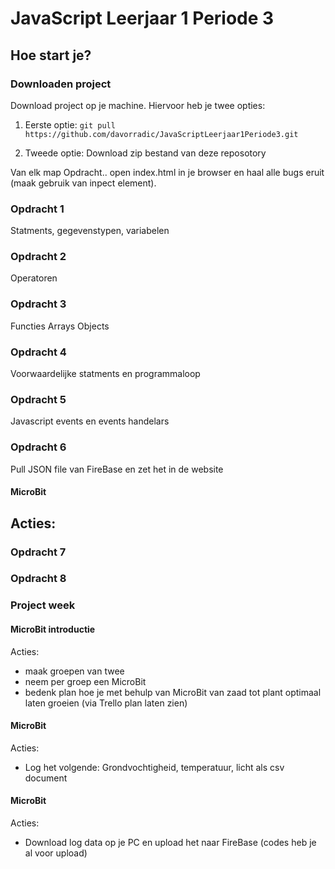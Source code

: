 # JavaScript Leerjaar 1 Periode 3

## Hoe start je?

### Downloaden project
Download project op je machine. Hiervoor heb je twee opties:
1. Eerste optie:
```git pull https://github.com/davorradic/JavaScriptLeerjaar1Periode3.git```

2. Tweede optie:
Download zip bestand van deze reposotory

Van elk map Opdracht.. open index.html in je browser en haal alle bugs eruit (maak gebruik van inpect element).

### Opdracht 1
Statments, gegevenstypen, variabelen

### Opdracht 2
Operatoren

### Opdracht 3
Functies Arrays Objects

### Opdracht 4
Voorwaardelijke statments en programmaloop

### Opdracht 5
Javascript events en events handelars

### Opdracht 6
Pull JSON file van FireBase en zet het in de website

#### MicroBit
Acties:
-

### Opdracht 7

### Opdracht 8

### Project week

#### MicroBit introductie
Acties:
- maak groepen van twee
- neem per groep een MicroBit
- bedenk plan hoe je met behulp van MicroBit van zaad tot plant optimaal laten groeien (via Trello plan laten zien)

#### MicroBit
Acties:
- Log het volgende: Grondvochtigheid, temperatuur, licht als csv document

#### MicroBit
Acties:
- Download log data op je PC en upload het naar FireBase (codes heb je al voor upload)
